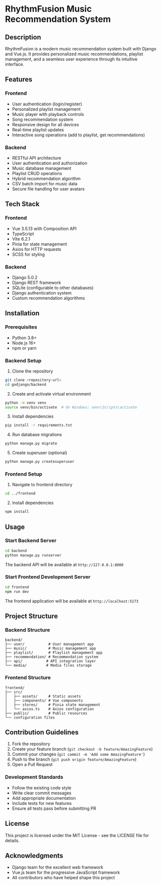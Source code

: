 # RhythmFusion Music Recommendation System

## Description
RhythmFusion is a modern music recommendation system built with Django and Vue.js. It provides personalized music recommendations, playlist management, and a seamless user experience through its intuitive interface.

## Features

### Frontend
- User authentication (login/register)
- Personalized playlist management
- Music player with playback controls
- Song recommendation system
- Responsive design for all devices
- Real-time playlist updates
- Interactive song operations (add to playlist, get recommendations)

### Backend
- RESTful API architecture
- User authentication and authorization
- Music database management
- Playlist CRUD operations
- Hybrid recommendation algorithm
- CSV batch import for music data
- Secure file handling for user avatars

## Tech Stack

### Frontend
- Vue 3.5.13 with Composition API
- TypeScript
- Vite 6.2.1
- Pinia for state management
- Axios for HTTP requests
- SCSS for styling

### Backend
- Django 5.0.2
- Django REST framework
- SQLite (configurable to other databases)
- Django authentication system
- Custom recommendation algorithms

## Installation

### Prerequisites
- Python 3.8+
- Node.js 16+
- npm or yarn

### Backend Setup
1. Clone the repository
```bash
git clone <repository-url>
cd godjango/backend
```

2. Create and activate virtual environment
```bash
python -m venv venv
source venv/bin/activate  # On Windows: venv\Scripts\activate
```

3. Install dependencies
```bash
pip install -r requirements.txt
```

4. Run database migrations
```bash
python manage.py migrate
```

5. Create superuser (optional)
```bash
python manage.py createsuperuser
```

### Frontend Setup
1. Navigate to frontend directory
```bash
cd ../frontend
```

2. Install dependencies
```bash
npm install
```

## Usage

### Start Backend Server
```bash
cd backend
python manage.py runserver
```
The backend API will be available at `http://127.0.0.1:8000`

### Start Frontend Development Server
```bash
cd frontend
npm run dev
```
The frontend application will be available at `http://localhost:5173`

## Project Structure

### Backend Structure
```
backend/
├── user/           # User management app
├── music/          # Music management app
├── playlist/       # Playlist management app
├── recommendation/ # Recommendation system
├── api/           # API integration layer
└── media/         # Media files storage
```

### Frontend Structure
```
frontend/
├── src/
│   ├── assets/     # Static assets
│   ├── components/ # Vue components
│   ├── stores/     # Pinia state management
│   └── axios.ts    # Axios configuration
├── public/         # Public resources
└── configuration files
```

## Contribution Guidelines

1. Fork the repository
2. Create your feature branch (`git checkout -b feature/AmazingFeature`)
3. Commit your changes (`git commit -m 'Add some AmazingFeature'`)
4. Push to the branch (`git push origin feature/AmazingFeature`)
5. Open a Pull Request

### Development Standards
- Follow the existing code style
- Write clear commit messages
- Add appropriate documentation
- Include tests for new features
- Ensure all tests pass before submitting PR

## License
This project is licensed under the MIT License - see the LICENSE file for details.

## Acknowledgments
- Django team for the excellent web framework
- Vue.js team for the progressive JavaScript framework
- All contributors who have helped shape this project 
